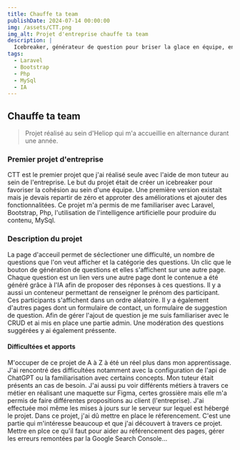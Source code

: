 ```yaml
---
title: Chauffe ta team
publishDate: 2024-07-14 00:00:00
img: /assets/CTT.png
img_alt: Projet d'entreprise chauffe ta team
description: |
  Icebreaker, générateur de question pour briser la glace en équipe, en famille, entre amis,...
tags:
  - Laravel
  - Bootstrap
  - Php
  - MySql
  - IA
---
```


## Chauffe ta team

> Projet réalisé au sein d'Heliop qui m'a accueillie en alternance durant une année.

### Premier projet d'entreprise

CTT est le premier projet que j'ai réalisé seule avec l'aide de mon tuteur au sein de l'entreprise. 
Le but du projet était de créer un icebreaker pour favoriser la cohésion au sein d'une équipe. Une première version existait mais je devais repartir de zéro et approter des améliorations et ajouter des fonctionnalitées.
Ce projet m'a permis de me familiariser avec Laravel, Bootstrap, Php, l'utilisation de l'intelligence artificielle pour produire du contenu, MySql.

### Description du projet

La page d'acceuil permet de séclectioner une difficulté, un nombre de questions que l'on veut afficher et la catégorie des questions. Un clic que le bouton de génération de questions et elles s'affichent sur une autre page. Chaque question est un lien vers une autre page dont le contenue a été généré grâce à l'IA afin de proposer des réponses à ces questions.
Il y a aussi un conteneur permettant de renseigner le prénom des participant. Ces participants s'affichent dans un ordre aléatoire.
Il y a également d'autres pages dont un formulaire de contact, un formulaire de suggestion de question.
Afin de gérer l'ajout de question je me suis familiariser avec le CRUD et ai mis en place une partie admin. Une modération des questions suggérées y ai également préssente.


#### Difficultées et apports

M'occuper de ce projet de A à Z à été un réel plus dans mon apprentissage. J'ai rencontré des difficultées notamment avec la configuration de l'api de ChatGPT ou la familiarisation avec certains concepts.
Mon tuteur était présents an cas de besoin.
J'ai aussi pu voir différents métiers à travers ce métier en réalisant une maquette sur Figma, certes grossière mais elle m'a permis de faire différentes propositions au client (l'entreprise). J'ai effectuée moi même les mises à jours sur le serveur sur lequel est hébergé le projet.
Dans ce projet, j'ai dû mettre en place le réferencement. C'est une partie qui m'intéresse beaucoup et que j'ai découvert à travers ce projet. Mettre en plce ce qu'il faut pour aider au référencement des pages, gérer les erreurs remontées par la Google Search Console...
